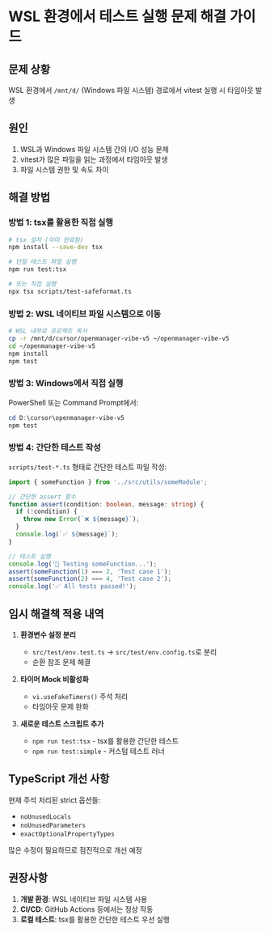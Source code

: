 # WSL 환경에서 테스트 실행 문제 해결 가이드

## 문제 상황

WSL 환경에서 `/mnt/d/` (Windows 파일 시스템) 경로에서 vitest 실행 시 타임아웃 발생

## 원인

1. WSL과 Windows 파일 시스템 간의 I/O 성능 문제
2. vitest가 많은 파일을 읽는 과정에서 타임아웃 발생
3. 파일 시스템 권한 및 속도 차이

## 해결 방법

### 방법 1: tsx를 활용한 직접 실행

```bash
# tsx 설치 (이미 완료됨)
npm install --save-dev tsx

# 단일 테스트 파일 실행
npm run test:tsx

# 또는 직접 실행
npx tsx scripts/test-safeformat.ts
```

### 방법 2: WSL 네이티브 파일 시스템으로 이동

```bash
# WSL 내부로 프로젝트 복사
cp -r /mnt/d/cursor/openmanager-vibe-v5 ~/openmanager-vibe-v5
cd ~/openmanager-vibe-v5
npm install
npm test
```

### 방법 3: Windows에서 직접 실행

PowerShell 또는 Command Prompt에서:

```powershell
cd D:\cursor\openmanager-vibe-v5
npm test
```

### 방법 4: 간단한 테스트 작성

`scripts/test-*.ts` 형태로 간단한 테스트 파일 작성:

```typescript
import { someFunction } from '../src/utils/someModule';

// 간단한 assert 함수
function assert(condition: boolean, message: string) {
  if (!condition) {
    throw new Error(`❌ ${message}`);
  }
  console.log(`✅ ${message}`);
}

// 테스트 실행
console.log('🧪 Testing someFunction...');
assert(someFunction(1) === 2, 'Test case 1');
assert(someFunction(2) === 4, 'Test case 2');
console.log('✅ All tests passed!');
```

## 임시 해결책 적용 내역

1. **환경변수 설정 분리**
   - `src/test/env.test.ts` → `src/test/env.config.ts`로 분리
   - 순환 참조 문제 해결

2. **타이머 Mock 비활성화**
   - `vi.useFakeTimers()` 주석 처리
   - 타임아웃 문제 완화

3. **새로운 테스트 스크립트 추가**
   - `npm run test:tsx` - tsx를 활용한 간단한 테스트
   - `npm run test:simple` - 커스텀 테스트 러너

## TypeScript 개선 사항

현재 주석 처리된 strict 옵션들:

- `noUnusedLocals`
- `noUnusedParameters`
- `exactOptionalPropertyTypes`

많은 수정이 필요하므로 점진적으로 개선 예정

## 권장사항

1. **개발 환경**: WSL 네이티브 파일 시스템 사용
2. **CI/CD**: GitHub Actions 등에서는 정상 작동
3. **로컬 테스트**: tsx를 활용한 간단한 테스트 우선 실행
